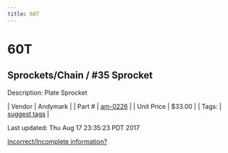 ```yaml
---
title: 60T
---
```


# 60T
## Sprockets/Chain / #35 Sprocket
Description: 	Plate Sprocket 

| Vendor | Andymark | 
| Part # | [am-0226](http://www.andymark.com/Sprocket-p/am-0226.htm) | 
| Unit Price | $33.00 | 
| Tags: | [suggest tags](https://docs.google.com/forms/d/e/1FAIpQLSeWyY8v3RgOty-MyWmh9U0iivNYN_molChYyS-0U-o-kOAv_g/viewform) | 

Last updated: Thu Aug 17 23:35:23 PDT 2017

 [Incorrect/Incomplete information?](https://docs.google.com/forms/d/e/1FAIpQLSeWyY8v3RgOty-MyWmh9U0iivNYN_molChYyS-0U-o-kOAv_g/viewform)